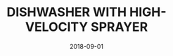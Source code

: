 ---
title: "DISHWASHER WITH HIGH-VELOCITY SPRAYER"
collection: publications
permalink: /publication/2018-09-01-DISHWASHER-WITH-HIGH-VELOCITY-SPRAYER
date: 2018-09-01
venue: '20180249881'
paperurl: 'https://patents.google.com/patent/US20180249881A1'
citation: ' Alvaro Noriega,  Harsh Mondkar,  <b>Kevin Green</b>, &quot;DISHWASHER WITH HIGH-VELOCITY SPRAYER.&quot; 20180249881, 2018.'
publication_type: 'patent'
bib_file_name: '2018-09-01-DISHWASHER-WITH-HIGH-VELOCITY-SPRAYER.bib'
---